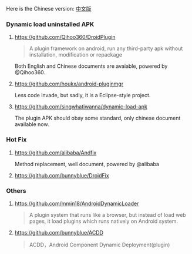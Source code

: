 Here is the Chinese version: [中文版](https://github.com/liaohuqiu/android-dynamic-load-awesome/blob/master/README-cn.md)

### Dynamic load uninstalled APK

1.  https://github.com/Qihoo360/DroidPlugin

    >   A plugin framework on android, run any third-party apk without installation, modification or repackage

    Both English and Chinese documents are avaiable, powered by @Qihoo360.

1.  https://github.com/houkx/android-pluginmgr

    Less code invade, but sadly, it is a Eclipse-style project.

1.  https://github.com/singwhatiwanna/dynamic-load-apk

    The plugin APK should obay some standard, only chinese document available now.

### Hot Fix

1.  https://github.com/alibaba/Andfix

    Method replacement, well document, powered by @alibaba

1.  https://github.com/bunnyblue/DroidFix
    

### Others

1.  https://github.com/mmin18/AndroidDynamicLoader

    >   A plugin system that runs like a browser, but instead of load web pages, it load plugins which runs natively on Android system.


1.  https://github.com/bunnyblue/ACDD

    >   ACDD，Android Component Dynamic Deployment(plugin)
